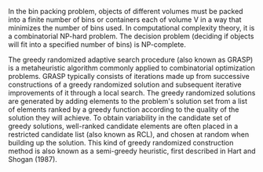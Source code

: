 In the bin packing problem, objects of different volumes must be packed into a finite number of bins or containers each of volume V in a way that minimizes the number of bins used. In computational complexity theory, it is a combinatorial NP-hard problem. The decision problem (deciding if objects will fit into a specified number of bins) is NP-complete.

The greedy randomized adaptive search procedure (also known as GRASP) is a metaheuristic algorithm commonly applied to combinatorial optimization problems. GRASP typically consists of iterations made up from successive constructions of a greedy randomized solution and subsequent iterative improvements of it through a local search. The greedy randomized solutions are generated by adding elements to the problem's solution set from a list of elements ranked by a greedy function according to the quality of the solution they will achieve. To obtain variability in the candidate set of greedy solutions, well-ranked candidate elements are often placed in a restricted candidate list (also known as RCL), and chosen at random when building up the solution. This kind of greedy randomized construction method is also known as a semi-greedy heuristic, first described in Hart and Shogan (1987).




